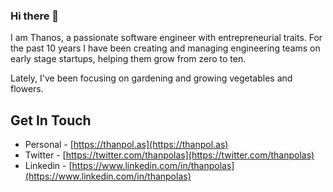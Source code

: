 ### Hi there 👋

I am Thanos, a passionate software engineer with entrepreneurial traits. For the past 10 years I have been creating and managing engineering teams on early stage startups, helping them grow from zero to ten.

Lately, I've been focusing on gardening and growing vegetables and flowers.

## Get In Touch

* Personal - [https://thanpol.as](https://thanpol.as)
* Twitter - [https://twitter.com/thanpolas](https://twitter.com/thanpolas)
* Linkedin - [https://www.linkedin.com/in/thanpolas](https://www.linkedin.com/in/thanpolas)

<!--
**thanpolas/thanpolas** is a ✨ _special_ ✨ repository because its `README.md` (this file) appears on your GitHub profile.

Here are some ideas to get you started:

- 🔭 I’m currently working on ...
- 🌱 I’m currently learning ...
- 👯 I’m looking to collaborate on ...
- 🤔 I’m looking for help with ...
- 💬 Ask me about ...
- 📫 How to reach me: ...
- 😄 Pronouns: ...
- ⚡ Fun fact: ...
-->
